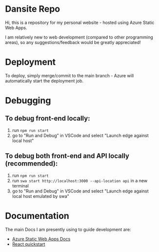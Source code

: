 # Dansite Repo

Hi, this is a repository for my personal website - hosted using Azure Static Web Apps.

I am relatively new to web development (compared to other programming areas), so any suggestions/feedback would be greatly appreciated!

# Deployment

To deploy, simply merge/commit to the main branch - Azure will automatically start the deployment job.

# Debugging

## To debug front-end locally:
1. run `npm run start`
2. go to "Run and Debug" in VSCode and select "Launch edge against local host"

## To debug both front-end and API locally (recommended):
1. run `npm run start`
2. run `swa start http://localhost:3000 --api-location api` in a new terminal
3. go to "Run and Debug" in VSCode and select "Launch edge against local host emulated by swa"


# Documentation

The main Docs I am presently using to guide development are:

- [Azure Static Web Apps Docs](https://docs.microsoft.com/azure/static-web-apps/overview)
- [React quickstart](https://docs.microsoft.com/azure/static-web-apps/getting-started?tabs=react)